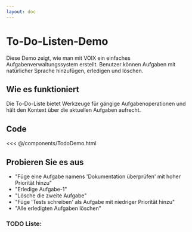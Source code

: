 ```yaml
---
layout: doc
---
```


<script setup>
import TodoDemo from '../components/TodoDemo.vue'
</script>

# To-Do-Listen-Demo

Diese Demo zeigt, wie man mit VOIX ein einfaches Aufgabenverwaltungssystem erstellt. Benutzer können Aufgaben mit natürlicher Sprache hinzufügen, erledigen und löschen.

## Wie es funktioniert

Die To-Do-Liste bietet Werkzeuge für gängige Aufgabenoperationen und hält den Kontext über die aktuellen Aufgaben aufrecht.

## Code

<<< @/components/TodoDemo.html

## Probieren Sie es aus
- "Füge eine Aufgabe namens 'Dokumentation überprüfen' mit hoher Priorität hinzu"
- "Erledige Aufgabe-1"
- "Lösche die zweite Aufgabe"
- "Füge 'Tests schreiben' als Aufgabe mit niedriger Priorität hinzu"
- "Alle erledigten Aufgaben löschen"

### TODO Liste:
<TodoDemo />

